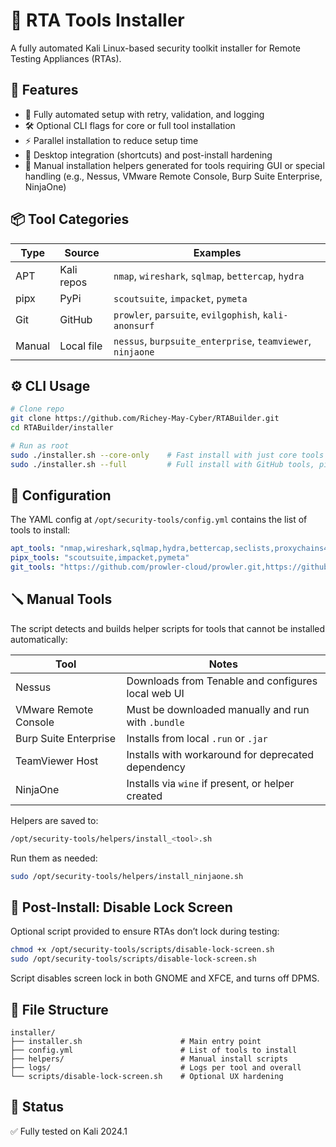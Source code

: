 
# 🧰 RTA Tools Installer

A fully automated Kali Linux-based security toolkit installer for Remote Testing Appliances (RTAs).

## 🚀 Features

- 🔁 Fully automated setup with retry, validation, and logging
- 🛠 Optional CLI flags for core or full tool installation
- ⚡ Parallel installation to reduce setup time
- 🔐 Desktop integration (shortcuts) and post-install hardening
- 📄 Manual installation helpers generated for tools requiring GUI or special handling (e.g., Nessus, VMware Remote Console, Burp Suite Enterprise, NinjaOne)

## 📦 Tool Categories

| Type       | Source     | Examples                                                |
|------------|------------|---------------------------------------------------------|
| APT        | Kali repos | `nmap`, `wireshark`, `sqlmap`, `bettercap`, `hydra`     |
| pipx       | PyPi       | `scoutsuite`, `impacket`, `pymeta`                      |
| Git        | GitHub     | `prowler`, `parsuite`, `evilgophish`, `kali-anonsurf`   |
| Manual     | Local file | `nessus`, `burpsuite_enterprise`, `teamviewer`, `ninjaone` |

## ⚙️ CLI Usage

```bash
# Clone repo
git clone https://github.com/Richey-May-Cyber/RTABuilder.git
cd RTABuilder/installer

# Run as root
sudo ./installer.sh --core-only    # Fast install with just core tools
sudo ./installer.sh --full         # Full install with GitHub tools, pipx, apt, and helpers
```

## 🧾 Configuration

The YAML config at `/opt/security-tools/config.yml` contains the list of tools to install:

```yaml
apt_tools: "nmap,wireshark,sqlmap,hydra,bettercap,seclists,proxychains4,responder,metasploit-framework"
pipx_tools: "scoutsuite,impacket,pymeta"
git_tools: "https://github.com/prowler-cloud/prowler.git,https://github.com/ImpostorKeanu/parsuite.git,https://github.com/fin3ss3g0d/evilgophish.git,https://github.com/Und3rf10w/kali-anonsurf.git"
```

## 🪛 Manual Tools

The script detects and builds helper scripts for tools that cannot be installed automatically:

| Tool                  | Notes                                               |
|-----------------------|-----------------------------------------------------|
| Nessus                | Downloads from Tenable and configures local web UI |
| VMware Remote Console | Must be downloaded manually and run with `.bundle` |
| Burp Suite Enterprise | Installs from local `.run` or `.jar`               |
| TeamViewer Host       | Installs with workaround for deprecated dependency |
| NinjaOne              | Installs via `wine` if present, or helper created  |

Helpers are saved to:

```bash
/opt/security-tools/helpers/install_<tool>.sh
```

Run them as needed:

```bash
sudo /opt/security-tools/helpers/install_ninjaone.sh
```

## 📜 Post-Install: Disable Lock Screen

Optional script provided to ensure RTAs don’t lock during testing:

```bash
chmod +x /opt/security-tools/scripts/disable-lock-screen.sh
sudo /opt/security-tools/scripts/disable-lock-screen.sh
```

Script disables screen lock in both GNOME and XFCE, and turns off DPMS.

## 📂 File Structure

```
installer/
├── installer.sh                      # Main entry point
├── config.yml                        # List of tools to install
├── helpers/                          # Manual install scripts
├── logs/                             # Logs per tool and overall
└── scripts/disable-lock-screen.sh    # Optional UX hardening
```

## 🧪 Status

✅ Fully tested on Kali 2024.1

